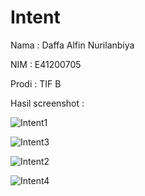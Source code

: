 # Intent
Nama : Daffa Alfin Nurilanbiya

NIM : E41200705

Prodi : TIF B

Hasil screenshot :

![Intent1](https://user-images.githubusercontent.com/75287752/137538919-ce2ea8ea-1d95-4baf-a55f-56099993f1a3.jpg)

![Intent3](https://user-images.githubusercontent.com/75287752/137539338-bfb1f212-6df5-41f8-bec1-9e7f38df7a77.jpg)

![Intent2](https://user-images.githubusercontent.com/75287752/137539354-f13d3473-1dbe-40b5-abe3-1d382d1ec1bb.jpg)


![Intent4](https://user-images.githubusercontent.com/75287752/137538988-cf19f996-76f1-403d-b4e2-bfff1463c704.jpg)
